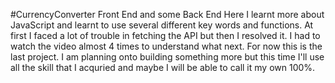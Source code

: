 #CurrencyConverter
Front End and some Back End
Here I learnt more about JavaScript and learnt to use several different key words and functions.
At first I faced a lot of trouble in fetching the API but then I resolved it. I had to watch the video almost 4 times to understand what next.
For now this is the last project. I am planning onto building something more but this time I'll use all the skill that I acquried and maybe I will be able to call it my own 100%. 
